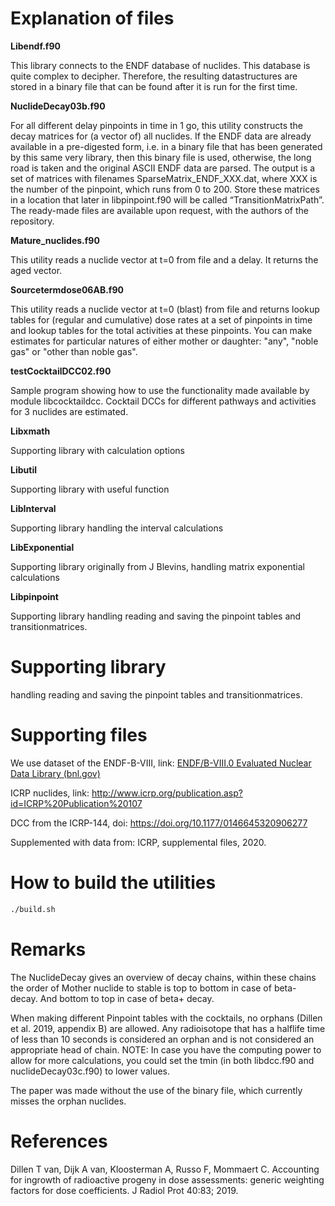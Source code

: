 # Explanation of files #


**Libendf.f90**

  This library connects to the ENDF database of nuclides. This database is quite complex to decipher. Therefore, the resulting datastructures are stored in a binary file that can be found after it is run for the first time. 

**NuclideDecay03b.f90**

For all different delay pinpoints in time in 1 go, this utility constructs the decay matrices for (a vector of) all nuclides. If the ENDF data are already available in a pre-digested form, i.e. in a binary file that has been generated by this same very library, then this binary file is used, otherwise, the long road is taken and the original ASCII ENDF data are parsed. The output is a set of matrices with filenames SparseMatrix_ENDF_XXX.dat, where XXX is the number of the pinpoint, which runs from 0 to 200. Store these matrices in a location that later in libpinpoint.f90 will be called “TransitionMatrixPath”.
The ready-made files are available upon request, with the authors of the repository.
	
**Mature_nuclides.f90**

This utility reads a nuclide vector at t=0 from file and a delay. It returns the aged vector.

**Sourcetermdose06AB.f90**

This utility reads a nuclide vector at t=0 (blast) from file and returns lookup tables for (regular and cumulative) dose rates at a set of pinpoints in time and lookup tables for the total activities at these pinpoints. You can make estimates for particular natures of either mother or daughter: "any", "noble gas" or "other than noble gas".

**testCocktailDCC02.f90**

Sample program showing how to use the functionality made available by module libcocktaildcc. Cocktail DCCs for different pathways and activities for 3 nuclides are estimated.

**Libxmath**

Supporting library with calculation options
  
**Libutil**

Supporting library with useful function
  
**LibInterval**

Supporting library handling the interval calculations

**LibExponential**

Supporting library originally from J Blevins, handling matrix exponential calculations

**Libpinpoint**

Supporting library handling reading and saving the pinpoint tables and transitionmatrices.

# Supporting library #
handling reading and saving the pinpoint tables and transitionmatrices.

# Supporting files #
We use dataset of the ENDF-B-VIII, link: [ENDF/B-VIII.0 Evaluated Nuclear Data Library (bnl.gov)](https://www.nndc.bnl.gov/endf-b8.0/)

ICRP nuclides, link: http://www.icrp.org/publication.asp?id=ICRP%20Publication%20107

DCC from the ICRP-144, doi: https://doi.org/10.1177/0146645320906277

Supplemented with data from: ICRP, supplemental files, 2020. 

# How to build the utilities #

```sh
./build.sh
```

# Remarks #

The NuclideDecay gives an overview of decay chains, within these chains the order of Mother nuclide to stable is top to bottom in case of beta- decay. And bottom to top in case of beta+ decay. 

When making different Pinpoint tables with the cocktails, no orphans (Dillen et al. 2019, appendix B) are allowed. Any radioisotope that has a halflife time of less than 10 seconds is considered an orphan and is not considered an appropriate head of chain. NOTE: In case you have the computing power to allow for more calculations, you could set the tmin (in both libdcc.f90 and nuclideDecay03c.f90) to lower values.

The paper was made without the use of the binary file, which currently misses the orphan nuclides. 

# References #
Dillen T van, Dijk A van, Kloosterman A, Russo F, Mommaert C. Accounting for ingrowth of radioactive progeny in dose assessments: generic weighting factors for dose coefficients. J Radiol Prot 40:83; 2019.

